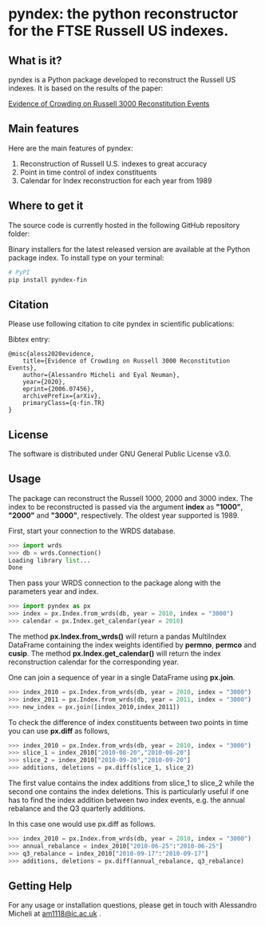 # pyndex: the python reconstructor for the FTSE Russell US indexes.

## What is it?
pyndex is a Python package developed to reconstruct the Russell US indexes. It is based on the results of the paper:

[Evidence of Crowding on Russell 3000 Reconstitution Events](https://arxiv.org/abs/2006.07456)

## Main features
Here are the main features of pyndex:

1) Reconstruction of Russell U.S. indexes to great accuracy
2) Point in time control of index constituents
3) Calendar for Index reconstruction for each year from 1989

## Where to get it
The source code is currently hosted in the following GitHub repository folder: 

Binary installers for the latest released version are available at the Python package index.
To install type on your terminal:

```bash
# PyPI
pip install pyndex-fin
```

## Citation
Please use following citation to cite pyndex in scientific publications:

Bibtex entry:

```
@misc{aless2020evidence,
    title={Evidence of Crowding on Russell 3000 Reconstitution Events},
    author={Alessandro Micheli and Eyal Neuman},
    year={2020},
    eprint={2006.07456},
    archivePrefix={arXiv},
    primaryClass={q-fin.TR}
}
```
## License
The software is distributed under GNU General Public License v3.0.

## Usage

The package can reconstruct the Russell 1000, 2000 and 3000 index. The index to be reconstructed is passed via the argument **index** as **"1000"**, **"2000"** and **"3000"**, respectively. The oldest year supported is 1989. 

First, start your connection to the WRDS database. 
```python
>>> import wrds
>>> db = wrds.Connection()
Loading library list...
Done
```
Then pass your WRDS connection to the package along with the parameters year and index.
```python
>>> import pyndex as px
>>> index = px.Index.from_wrds(db, year = 2010, index = "3000")
>>> calendar = px.Index.get_calendar(year = 2010)
```
The method **px.Index.from_wrds()** will return a pandas MultiIndex DataFrame containing the index weights identified by **permno**, **permco** and **cusip**.
The method **px.Index.get_calendar()** will return the index reconstruction calendar for the corresponding year.

One can join a sequence of year in a single DataFrame using **px.join**.

```python
>>> index_2010 = px.Index.from_wrds(db, year = 2010, index = "3000")
>>> index_2011 = px.Index.from_wrds(db, year = 2011, index = "3000")
>>> new_index = px.join([index_2010,index_2011])
```

To check the difference of index constituents between two points in time you can use **px.diff** as follows,

```python
>>> index_2010 = px.Index.from_wrds(db, year = 2010, index = "3000")
>>> slice_1 = index_2010["2010-08-20","2010-08-20"]
>>> slice_2 = index_2010["2010-09-20","2010-09-20"]
>>> additions, deletions = px.diff(slice_1, slice_2)
```

The first value contains the index additions from slice_1 to slice_2 while the second one contains the index deletions.
This is particularly useful if one has to find the index addition between two index events, e.g. the annual rebalance and the Q3 quarterly additions.

In this case one would use px.diff as follows.

```python 
>>> index_2010 = px.Index.from_wrds(db, year = 2010, index = "3000")
>>> annual_rebalance = index_2010["2010-06-25":"2010-06-25"]
>>> q3_rebalance = index_2010["2010-09-17":"2010-09-17"]
>>> additions, deletions = px.diff(annual_rebalance, q3_rebalance)
```

## Getting Help
For any usage or installation questions, please get in touch with Alessandro Micheli at
am1118@ic.ac.uk .



